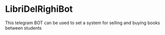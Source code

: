 # LibriDelRighiBot
This telegram BOT can be used to set a system for selling and buying books between students
